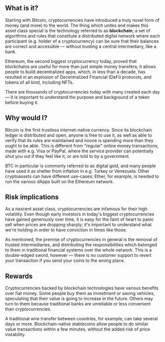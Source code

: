 ## What is it?

Starting with Bitcoin, cryptocurrencies have introduced a truly novel form of money (and more) to the world. The thing
which unites and makes this asset class special is the technology referred to as **blockchain**; a set of algorithms and
rules that constitute a distributed digital network where each participant (e.g. holder of a cryptocurrency) can be sure
that their balances are correct and accessible — without trusting a central intermediary, like a bank.

Ethereum, the second biggest cryptocurrency today, proved that blockchains are useful for more than just simple money
transfers; it allows people to build decentralized apps, which, in less than a decade, has resulted in an explosion of
Decentralized Financial (DeFi) protocols, and tokens of all kind, including NFTs.

There are thousands of cryptocurrencies today with many created each day — it is important to understand the purpose and
background of a token before buying it.

## Why would I?

Bitcoin is the first trustless internet-native currency. Since its blockchain ledger is distributed and open, anyone is
free to use it, as well as able to verify that its rules are maintained and noone is spending more than they ought to be
able. This is different from "regular" online money transactions, made with e.g. Visa or PayPal, where the service
provider can potentially shut you out if they feel like it, or are told to by a government.

BTC in particular is commonly referred to as digital gold, and many people have used it as shelter from inflation in
e.g. Turkey or Venezuela. Other cryptoassets can have different use-cases; Ether, for example, is needed to run the
various dApps built on the Ethereum network.

## Risk implications

As a nascent asset class, cryptocurrencies are infamous for their high volatility. Even though early investors in
today's biggest cryptocurrencies have gained generously over time, it is easy for the faint of heart to panic sell when
prices are dropping sharply; it's important to understand what we're holding in order to have conviction in times like
those.

As mentioned, the premise of cryptocurrencies in general is the removal of trusted intermediaries, and distributing the
responsibilities which belonged to them in traditional financial systems over the whole network. This is a double-edged
sword, however — there is no customer support to revert your transaction if you send your coins to the wrong place.

## Rewards

Cryptocurrencies backed by blockchain technologies have various benefits over fiat money. Some people buy them as
investment or saving vehicles, speculating that their value is going to increase in the future. Others may turn to them
because traditional banks are unreliable or less convenient than cryptocurrencies.

A traditional wire transfer between countries, for example, can take several days or more. Blockchain-native stablecoins
allow people to do similar value transactions within a few minutes, without the added risk of price instability.